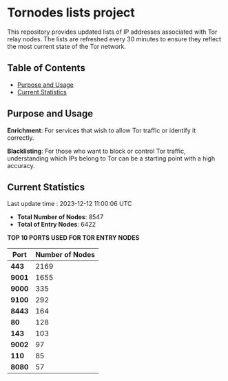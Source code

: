 # Tornodes lists project

This repository provides updated lists of IP addresses associated with Tor relay nodes. The lists are refreshed every 30 minutes to ensure they reflect the most current state of the Tor network.

## Table of Contents

- [Purpose and Usage](#purpose-and-usage)
- [Current Statistics](#current-statistics)


## Purpose and Usage

**Enrichment**: For services that wish to allow Tor traffic or identify it correctly.

**Blacklisting**: For those who want to block or control Tor traffic, understanding which IPs belong to Tor can be a starting point with a high accuracy.

## Current Statistics

Last update time : 2023-12-12 11:00:06 UTC

- **Total Number of Nodes**: 8547
- **Total of Entry Nodes**: 6422

**TOP 10 PORTS USED FOR TOR ENTRY NODES**

| **Port** | **Number of Nodes** |
|------|-----------------|
| **443**   | 2169  |
| **9001**   | 1655  |
| **9000**   | 335  |
| **9100**   | 292  |
| **8443**   | 164  |
| **80**   | 128  |
| **143**   | 103  |
| **9002**   | 97  |
| **110**   | 85  |
| **8080**   | 57  |

